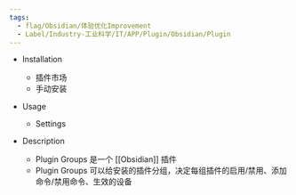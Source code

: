 ```yaml
---
tags:
  - flag/Obsidian/体验优化Improvement
  - Label/Industry-工业科学/IT/APP/Plugin/Obsidian/Plugin
---
```


- Installation
    - 插件市场
    - 手动安装

- Usage
    - Settings

- Description
    - Plugin Groups 是一个 [[Obsidian]] 插件
    - Plugin Groups 可以给安装的插件分组，决定每组插件的启用/禁用、添加命令/禁用命令、生效的设备
